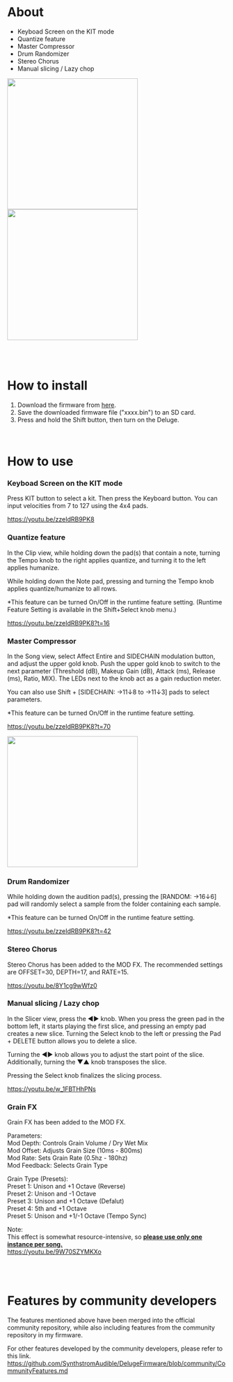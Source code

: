# About
* Keyboad Screen on the KIT mode
* Quantize feature
* Master Compressor
* Drum Randomizer
* Stereo Chorus
* Manual slicing / Lazy chop

<img src="https://github.com/alter-alter/DelugeFirmware/assets/135567612/2540599d-21b0-4288-8e7c-89ae0bd41c21" width=300>

<img src="https://github.com/alter-alter/DelugeFirmware/assets/135567612/3582d6a1-bab6-4886-b0e0-5b497ddb2c9c" width=300>

<br><br>

# How to install
1. Download the firmware from <a href="https://github.com/alter-alter/DelugeFirmware/releases">here</a>.
2. Save the downloaded firmware file ("xxxx.bin") to an SD card.
3. Press and hold the Shift button, then turn on the Deluge.

<br>

# How to use
### Keyboad Screen on the KIT mode
Press KIT button to select a kit. Then press the Keyboard button. You can input velocities from 7 to 127 using the 4x4 pads.<br>

https://youtu.be/zzeIdRB9PK8


### Quantize feature
In the Clip view, while holding down the pad(s) that contain a note, turning the Tempo knob to the right applies quantize, and turning it to the left applies humanize.<br>

While holding down the Note pad, pressing and turning the Tempo knob applies quantize/humanize to all rows.

\*This feature can be turned On/Off in the runtime feature setting. (Runtime Feature Setting is available in the Shift+Select knob menu.)

https://youtu.be/zzeIdRB9PK8?t=16


### Master Compressor
In the Song view, select Affect Entire and SIDECHAIN modulation button, and adjust the upper gold knob. Push the upper gold knob to switch to the next parameter (Threshold (dB), Makeup Gain (dB), Attack (ms), Release (ms), Ratio, MIX). The LEDs next to the knob act as a gain reduction meter.<br>

You can also use Shift + \[SIDECHAIN: →11↓8 to →11↓3\] pads to select parameters.

\*This feature can be turned On/Off in the runtime feature setting.

https://youtu.be/zzeIdRB9PK8?t=70


<img src="https://github.com/alter-alter/DelugeFirmware/assets/135567612/9b1188d1-bc1b-4cc2-a1b4-ddd89fa8e4b9" width=300>


### Drum Randomizer
While holding down the audition pad(s), pressing the \[RANDOM: →16↓6\] pad will randomly select a sample from the folder containing each sample. <br>

\*This feature can be turned On/Off in the runtime feature setting.

https://youtu.be/zzeIdRB9PK8?t=42


### Stereo Chorus
Stereo Chorus has been added to the MOD FX. The recommended settings are OFFSET=30, DEPTH=17, and RATE=15.<br>

https://youtu.be/8Y1cg9wWfz0



### Manual slicing / Lazy chop
In the Slicer view, press the ◀&#xFE0E;▶&#xFE0E; knob. When you press the green pad in the bottom left, it starts playing the first slice, and pressing an empty pad creates a new slice. Turning the Select knob to the left or pressing the Pad + DELETE button allows you to delete a slice.

Turning the ◀&#xFE0E;▶&#xFE0E; knob allows you to adjust the start point of the slice. Additionally, turning the ▼&#xFE0E;▲&#xFE0E; knob transposes the slice.

Pressing the Select knob finalizes the slicing process.

https://youtu.be/w_1FBTHhPNs


### Grain FX
Grain FX has been added to the MOD FX.<br>

Parameters:<br>
Mod Depth: Controls Grain Volume / Dry Wet Mix<br>
Mod Offset: Adjusts Grain Size (10ms - 800ms)<br>
Mod Rate: Sets Grain Rate (0.5hz - 180hz)<br>
Mod Feedback: Selects Grain Type<br>

Grain Type (Presets):<br>
Preset 1: Unison and +1 Octave (Reverse)<br>
Preset 2: Unison and -1 Octave<br>
Preset 3: Unison and +1 Octave (Defalut)<br>
Preset 4: 5th and +1 Octave<br>
Preset 5: Unison and +1/-1 Octave (Tempo Sync)<br>

Note:<br>
This effect is somewhat resource-intensive, so <ins>**please use only one instance per song.**</ins><br>
https://youtu.be/9W70SZYMKXo


<br><br>

# Features by community developers
The features mentioned above have been merged into the official community repository, while also including features from the community repository in my firmware.

For other features developed by the community developers, please refer to this link.
https://github.com/SynthstromAudible/DelugeFirmware/blob/community/CommunityFeatures.md

